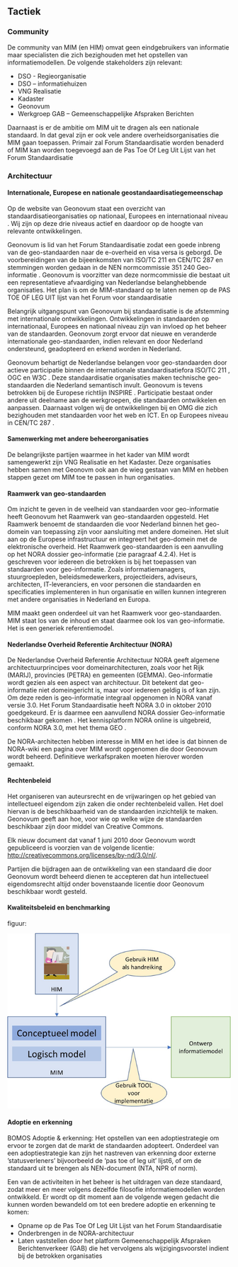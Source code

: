 ## Tactiek

###	Community

De community van MIM (en HIM) omvat geen eindgebruikers van informatie maar specialisten die zich bezighouden met het opstellen van informatiemodellen. 
De volgende stakeholders zijn relevant:
-	DSO - Regieorganisatie
-	DSO – informatiehuizen
-	VNG Realisatie
-	Kadaster
-	Geonovum
-	Werkgroep GAB – Gemeenschappelijke Afspraken Berichten

Daarnaast is er de ambitie om MIM uit te dragen als een nationale standaard. In dat geval zijn er ook vele andere overheidsorganisaties die MIM gaan toepassen. Primair zal Forum Standaardisatie worden benaderd of MIM kan worden toegevoegd aan de Pas Toe Of Leg Uit Lijst van het Forum Standaardisatie


###	Architectuur

####	Internationale, Europese en nationale geostandaardisatiegemeenschap

Op de website van Geonovum staat een overzicht van standaardisatieorganisaties op nationaal, Europees en internationaal niveau . Wij zijn op deze drie niveaus actief en daardoor op de hoogte van relevante ontwikkelingen.

Geonovum is lid van het Forum Standaardisatie zodat een goede inbreng van de geo-standaarden naar de e-overheid en visa versa is geborgd. De voorbereidingen van de bijeenkomsten van ISO/TC 211 en CEN/TC 287 en stemmingen worden gedaan in de NEN normcommissie 351 240 Geo-informatie . Geonovum is voorzitter van deze normcommissie die bestaat uit een representatieve afvaardiging van Nederlandse belanghebbende organisaties.
Het plan is om de MIM-standaard op te laten nemen op de PAS TOE OF LEG UIT lijst van het Forum voor standaardisatie

Belangrijk uitgangspunt van Geonovum bij standaardisatie is de afstemming met internationale ontwikkelingen. Ontwikkelingen in standaarden op internationaal, Europees en nationaal niveau zijn van invloed op het beheer van de standaarden. Geonovum zorgt ervoor dat nieuwe en veranderde internationale geo-standaarden, indien relevant en door Nederland ondersteund, geadopteerd en erkend worden in Nederland. 

Geonovum behartigt de Nederlandse belangen voor geo-standaarden door actieve participatie binnen de internationale standaardisatiefora ISO/TC 211 , OGC  en W3C . Deze standaardisatie organisaties maken technische geo-standaarden die Nederland semantisch invult. Geonovum is tevens betrokken bij de Europese richtlijn INSPIRE . 
Participatie bestaat onder andere uit deelname aan de werkgroepen, die standaarden ontwikkelen en aanpassen. Daarnaast volgen wij de ontwikkelingen bij en OMG  die zich bezighouden met standaarden voor het web en ICT. En op Europees niveau in CEN/TC 287 .

####	Samenwerking met andere beheerorganisaties

De belangrijkste partijen waarmee in het kader van MIM wordt samengewerkt zijn VNG Realisatie en het Kadaster. Deze organisaties hebben samen met Geonovm ook aan de wieg gestaan van MIM en hebben stappen gezet om MIM toe te passen in hun organisaties.


####	Raamwerk van geo-standaarden

Om inzicht te geven in de veelheid van standaarden voor geo-informatie heeft Geonovum het Raamwerk van geo-standaarden  opgesteld. Het Raamwerk benoemt de standaarden die voor Nederland binnen het geo-domein van toepassing zijn voor aansluiting met andere domeinen. Het sluit aan op de Europese infrastructuur en integreert het geo-domein met de elektronische overheid. Het Raamwerk geo-standaarden is een aanvulling op het NORA dossier geo-informatie  (zie paragraaf 4.2.4). Het is geschreven voor iedereen die betrokken is bij het toepassen van standaarden voor geo-informatie. Zoals informatiemanagers, stuurgroepleden, beleidsmedewerkers, projectleiders, adviseurs, architecten, IT-leveranciers, en voor personen die standaarden en specificaties implementeren in hun organisatie en willen kunnen integreren met andere organisaties in Nederland en Europa.

MIM maakt geen onderdeel uit van het Raamwerk voor geo-standaarden. MIM staat los van de inhoud en staat daarmee ook los van geo-informatie. Het is een generiek referentiemodel.

####	Nederlandse Overheid Referentie Architectuur (NORA)

De Nederlandse Overheid Referentie Architectuur NORA  geeft algemene architectuurprincipes voor domeinarchitecturen, zoals voor het Rijk (MARIJ), provincies (PETRA) en gemeenten (GEMMA). Geo-informatie wordt gezien als een aspect van architectuur. Dit betekent dat geo-informatie niet domeingericht is, maar voor iedereen geldig is of kan zijn. Om deze reden is geo-informatie integraal opgenomen in NORA  vanaf versie 3.0. Het Forum Standaardisatie heeft NORA 3.0 in oktober 2010 goedgekeurd. Er is daarmee een aanvullend NORA dossier Geo-informatie beschikbaar gekomen . Het kennisplatform NORA online is uitgebreid, conform NORA 3.0, met het thema GEO .

De NORA-architecten hebben interesse in MIM en het idee is dat binnen de NORA-wiki een pagina over MIM wordt opgenomen die door Geonovum wordt beheerd. Definitieve werkafspraken moeten hierover worden gemaakt.


####	Rechtenbeleid

Het organiseren van auteursrecht en de vrijwaringen op het gebied van intellectueel eigendom zijn zaken die onder rechtenbeleid vallen. Het doel hiervan is de beschikbaarheid van de standaarden inzichtelijk te maken. Geonovum geeft aan hoe, voor wie op welke wijze de standaarden beschikbaar zijn door middel van Creative Commons. 

Elk nieuw document dat vanaf 1 juni 2010 door Geonovum wordt gepubliceerd is voorzien van de volgende licentie: http://creativecommons.org/licenses/by-nd/3.0/nl/.

Partijen die bijdragen aan de ontwikkeling van een standaard die door Geonovum wordt beheerd dienen te accepteren dat hun intellectueel eigendomsrecht altijd onder bovenstaande licentie door Geonovum beschikbaar wordt gesteld.

####	Kwaliteitsbeleid en benchmarking

figuur:

![Kwaliteit](media/kwaliteit.png)

 
####	Adoptie en erkenning


<div class='note'>
    BOMOS Adoptie & erkenning: Het opstellen van een adoptiestrategie om ervoor te zorgen dat de markt de standaarden adopteert. Onderdeel van een adoptiestrategie kan zijn het nastreven van erkenning door externe ’statusverleners’ bijvoorbeeld de ‘pas toe of leg uit’ lijst6, of om de standaard uit te brengen als NEN-document (NTA, NPR of norm).
</div>


Een van de activiteiten in het beheer is het uitdragen van deze standaard, zodat meer en meer volgens dezelfde filosofie informatiemodellen worden ontwikkeld. Er wordt op dit moment aan de volgende wegen gedacht die kunnen worden bewandeld om tot een bredere adoptie en erkenning te komen:
- Opname op de Pas Toe Of Leg Uit Lijst van het Forum Standaardisatie
- Onderbrengen in de NORA-architectuur
- Laten vaststellen door het platform Gemeenschappelijk Afspraken Berichtenverkeer (GAB) die het vervolgens als wijzigingsvoorstel indient bij de betrokken organisaties


 


 

